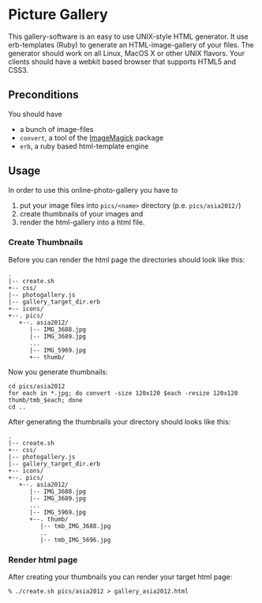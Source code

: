 Picture Gallery
================

This gallery-software is an easy to use UNIX-style HTML generator. It
use erb-templates (Ruby) to generate an HTML-image-gallery of your
files.  The generator should work on all Linux, MacOS X or other UNIX
flavors. Your clients should have a webkit based browser that supports
HTML5 and CSS3.

Preconditions
-------------

You should have

* a bunch of image-files
* `convert`, a tool of the [ImageMagick](http://www.imagemagick.org) package
* `erb`, a ruby based html-template engine

Usage
-----

In order to use this online-photo-gallery you have to

1. put your image files into `pics/<name>` directory (p.e. `pics/asia2012/`)
1. create thumbnails of your images and
1. render the html-gallery into a html file.

### Create Thumbnails ###

Before you can render the html page the directories should look like
this:

    .
    |-- create.sh
    +-- css/
    |-- photogallery.js
    |-- gallery_target_dir.erb
    +-- icons/
    +--. pics/
       +--. asia2012/
          |-- IMG_3688.jpg
          |-- IMG_3689.jpg
          ...
          |-- IMG_5969.jpg
          +-- thumb/


Now you generate thumbnails:

    cd pics/asia2012
    for each in *.jpg; do convert -size 120x120 $each -resize 120x120 thumb/tmb_$each; done
    cd ..

After generating the thumbnails your directory should looks like this:

    .
    |-- create.sh
    +-- css/
    |-- photogallery.js
    |-- gallery_target_dir.erb
    +-- icons/
    +--. pics/
       +--. asia2012/
          |-- IMG_3688.jpg
          |-- IMG_3689.jpg
          ...
          |-- IMG_5969.jpg
          +--. thumb/
             |-- tmb_IMG_3688.jpg
             ..
             |-- tmb_IMG_5696.jpg

### Render html page ###

After creating your thumbnails you can render your target html page:

    % ./create.sh pics/asia2012 > gallery_asia2012.html
